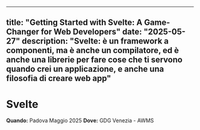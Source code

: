 
---
title: "Getting Started with Svelte: A Game-Changer for Web Developers"
date: "2025-05-27"
description: "Svelte: è un framework a componenti, ma è anche un compilatore, ed è anche una librerie per fare cose che ti servono quando crei un applicazione, e anche una filosofia di creare web app"
---

# Svelte


**Quando:** Padova Maggio 2025
**Dove:** GDG Venezia - AWMS 